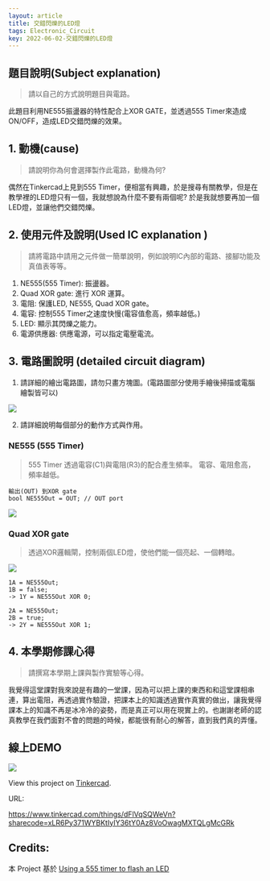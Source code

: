 ```yaml
---
layout: article
title: 交錯閃爍的LED燈
tags: Electronic_Circuit
key: 2022-06-02-交錯閃爍的LED燈
---
```


## 題目說明(Subject explanation)

> 請以自己的方式說明題目與電路。

此題目利用NE555振盪器的特性配合上XOR GATE，並透過555 Timer來造成ON/OFF，造成LED交錯閃爍的效果。

## 1. 動機(cause)

> 請說明你為何會選擇製作此電路，動機為何?

偶然在Tinkercad上見到555 Timer，便相當有興趣，於是搜尋有關教學，但是在教學裡的LED燈只有一個，我就想說為什麼不要有兩個呢? 於是我就想要再加一個LED燈，並讓他們交錯閃爍。

## 2. 使用元件及說明(Used IC explanation )

> 請將電路中請用之元件做一簡單說明，例如說明IC內部的電路、接腳功能及真值表等等。

1. NE555(555 Timer): 振盪器。
2. Quad XOR gate: 進行 XOR 運算。
3. 電阻: 保護LED, NE555, Quad XOR gate。
4. 電容: 控制555 Timer之速度快慢(電容值愈高，頻率越低。)
5. LED: 顯示其閃爍之能力。
6. 電源供應器: 供應電源，可以指定電壓電流。

## 3. 電路圖說明 (detailed circuit diagram)

1. 請詳細的繪出電路圖，請勿只畫方塊圖。(電路圖部分使用手繪後掃描或電腦繪製皆可以)

![](https://i.imgur.com/sVwqkiP.png)

2. 請詳細說明每個部分的動作方式與作用。

### NE555 (555 Timer)

> 555 Timer 透過電容(C1)與電阻(R3)的配合產生頻率。
> 電容、電阻愈高，頻率越低。

```
輸出(OUT) 到XOR gate
bool NE555Out = OUT; // OUT port
```

![](https://i.imgur.com/3Wrr8Go.png)

### Quad XOR gate

> 透過XOR邏輯閘，控制兩個LED燈，使他們能一個亮起、一個轉暗。

![](https://i.imgur.com/npoiHPr.png)

```
1A = NE555Out;
1B = false;
-> 1Y = NE555Out XOR 0;

2A = NE555Out;
2B = true;
-> 2Y = NE555Out XOR 1;
```

## 4. 本學期修課心得

> 請撰寫本學期上課與製作實驗等心得。

我覺得這堂課對我來說是有趣的一堂課，因為可以把上課的東西和和這堂課相串連，算出電阻，再透過實作驗證，把課本上的知識透過實作真實的做出，讓我覺得課本上的知識不再是冰冷冷的姿勢，而是真正可以用在現實上的。也謝謝老師的認真教學在我們面對不會的問題的時候，都能很有耐心的解答，直到我們真的弄懂。

## 線上DEMO

![](https://i.imgur.com/KBwGuhY.png)

View this project on [Tinkercad](https://www.tinkercad.com/things/dFlVqSQWeVn?sharecode=xLR6Py371WYBKtIyIY36tY0Az8VoOwagMXTQLgMcGRk).

URL:

https://www.tinkercad.com/things/dFlVqSQWeVn?sharecode=xLR6Py371WYBKtIyIY36tY0Az8VoOwagMXTQLgMcGRk

## Credits:

本 Project 基於 [Using a 555 timer to flash an LED](https://blog.ryankert.dev/2022/05/31/Using-a-555-timer-to-flash-an-LED.html)

